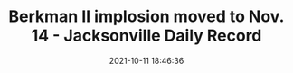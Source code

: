 ---
"title": "Berkman II implosion moved to Nov. 14 - Jacksonville Daily Record"
"date": "2021-10-11 18:46:36"
"feed_name": "GOOGLENEWSDRILLING"
"feed_website": "https://news.google.com/search?q=drilling%2Bincident&hl=en-US&gl=US&ceid=US:en"
"feed_rss": "https://news.google.com/rss/search?q=drilling%2Bincident&hl=en-US&gl=US&ceid=US:en"
"link": "https://www.jaxdailyrecord.com/article/berkman-ii-implosion-moved-to-nov-14"
"source": "{'href': 'https://www.jaxdailyrecord.com', 'title': 'Jacksonville Daily Record'}"
"file": "_posts/2021-1-1-942bb565741874b8adf72bf49589f4b8e5828286.md"
"accident": "0"
"drilling": "0"
"dead": "0"
"injured": "0"
"arrested": "0"
"place": "unknown place"
"where": "unknown site"
"causes": "unknown"
"place_uri": "unknown place"
---
